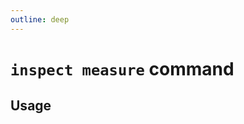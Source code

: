 ```yaml
---
outline: deep
---
```

# `inspect measure` command

<script setup lang="ts">
import {data as docs} from "../cli.data.js";
const commandDoc = docs.inspect.measure;
</script>

<p v-html="commandDoc.description"></p>

## Usage
<div v-html="commandDoc.usageHtml"></div>
<div v-html="commandDoc.options"></div>
